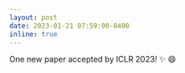```yaml
---
layout: post
date: 2023-01-21 07:59:00-0400
inline: true
---
```


 One new paper accepted by ICLR 2023! :sparkles: :smile:

